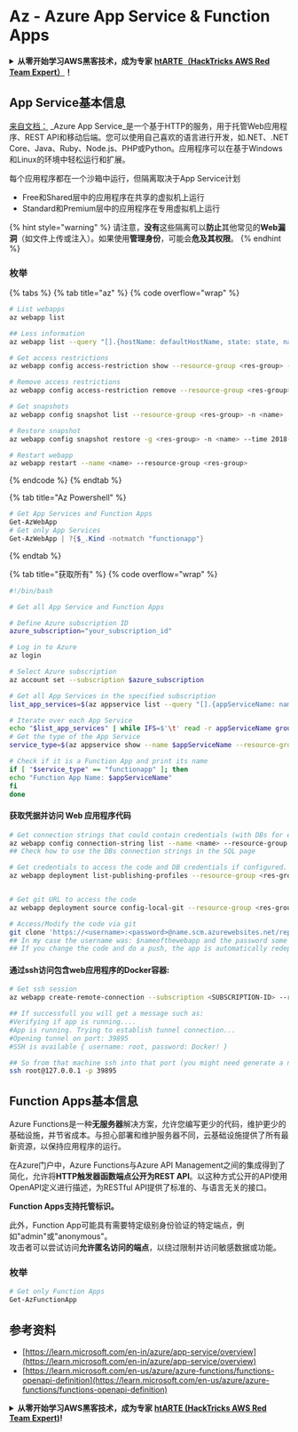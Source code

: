 # Az - Azure App Service & Function Apps

<details>

<summary><strong>从零开始学习AWS黑客技术，成为专家</strong> <a href="https://training.hacktricks.xyz/courses/arte"><strong>htARTE（HackTricks AWS Red Team Expert）</strong></a><strong>！</strong></summary>

支持HackTricks的其他方式：

- 如果您想看到您的**公司在HackTricks中做广告**或**下载PDF格式的HackTricks**，请查看[**订阅计划**](https://github.com/sponsors/carlospolop)!
- 获取[**官方PEASS & HackTricks周边产品**](https://peass.creator-spring.com)
- 探索[**PEASS家族**](https://opensea.io/collection/the-peass-family)，我们的独家[NFTs](https://opensea.io/collection/the-peass-family)收藏品
- **加入** 💬 [**Discord群组**](https://discord.gg/hRep4RUj7f) 或 [**电报群组**](https://t.me/peass) 或 **关注**我们的**Twitter** 🐦 [**@hacktricks_live**](https://twitter.com/hacktricks_live)**。**
- 通过向[**HackTricks**](https://github.com/carlospolop/hacktricks)和[**HackTricks Cloud**](https://github.com/carlospolop/hacktricks-cloud) github仓库提交PR来分享您的黑客技巧。

</details>

## App Service基本信息

[来自文档：](https://learn.microsoft.com/en-us/azure/app-service/overview) _Azure App Service_是一个基于HTTP的服务，用于托管Web应用程序、REST API和移动后端。您可以使用自己喜欢的语言进行开发，如.NET、.NET Core、Java、Ruby、Node.js、PHP或Python。应用程序可以在基于Windows和Linux的环境中轻松运行和扩展。

每个应用程序都在一个沙箱中运行，但隔离取决于App Service计划

- Free和Shared层中的应用程序在共享的虚拟机上运行
- Standard和Premium层中的应用程序在专用虚拟机上运行

{% hint style="warning" %}
请注意，**没有**这些隔离可以**防止**其他常见的**Web漏洞**（如文件上传或注入）。如果使用**管理身份**，可能会**危及其权限**。
{% endhint %}

### 枚举

{% tabs %}
{% tab title="az" %}
{% code overflow="wrap" %}
```bash
# List webapps
az webapp list

## Less information
az webapp list --query "[].{hostName: defaultHostName, state: state, name: name, resourcegroup: resourceGroup}"

# Get access restrictions
az webapp config access-restriction show --resource-group <res-group> -n <name>

# Remove access restrictions
az webapp config access-restriction remove --resource-group <res-group> -n <name> --rule-name <rule-name>

# Get snapshots
az webapp config snapshot list --resource-group <res-group> -n <name>

# Restore snapshot
az webapp config snapshot restore -g <res-group> -n <name> --time 2018-12-11T23:34:16.8388367

# Restart webapp
az webapp restart --name <name> --resource-group <res-group>
```
{% endcode %}
{% endtab %}

{% tab title="Az Powershell" %}
```powershell
# Get App Services and Function Apps
Get-AzWebApp
# Get only App Services
Get-AzWebApp | ?{$_.Kind -notmatch "functionapp"}
```
{% endtab %}

{% tab title="获取所有" %}
{% code overflow="wrap" %}
```bash
#!/bin/bash

# Get all App Service and Function Apps

# Define Azure subscription ID
azure_subscription="your_subscription_id"

# Log in to Azure
az login

# Select Azure subscription
az account set --subscription $azure_subscription

# Get all App Services in the specified subscription
list_app_services=$(az appservice list --query "[].{appServiceName: name, group: resourceGroup}" -o tsv)

# Iterate over each App Service
echo "$list_app_services" | while IFS=$'\t' read -r appServiceName group; do
# Get the type of the App Service
service_type=$(az appservice show --name $appServiceName --resource-group $group --query "kind" -o tsv)

# Check if it is a Function App and print its name
if [ "$service_type" == "functionapp" ]; then
echo "Function App Name: $appServiceName"
fi
done
```
#### 获取凭据并访问 Web 应用程序代码
```bash
# Get connection strings that could contain credentials (with DBs for example)
az webapp config connection-string list --name <name> --resource-group <res-group>
## Check how to use the DBs connection strings in the SQL page

# Get credentials to access the code and DB credentials if configured.
az webapp deployment list-publishing-profiles --resource-group <res-group> -n <name>


# Get git URL to access the code
az webapp deployment source config-local-git --resource-group <res-group> -n <name>

# Access/Modify the code via git
git clone 'https://<username>:<password>@name.scm.azurewebsites.net/repo-name.git'
## In my case the username was: $nameofthewebapp and the password some random chars
## If you change the code and do a push, the app is automatically redeployed
```
#### 通过ssh访问包含web应用程序的Docker容器:
```bash
# Get ssh session
az webapp create-remote-connection --subscription <SUBSCRIPTION-ID> --resource-group <RG-NAME> -n <APP-SERVICE-NAME>

## If successfull you will get a message such as:
#Verifying if app is running....
#App is running. Trying to establish tunnel connection...
#Opening tunnel on port: 39895
#SSH is available { username: root, password: Docker! }

## So from that machine ssh into that port (you might need generate a new ssh session to the jump host)
ssh root@127.0.0.1 -p 39895
```
## Function Apps基本信息

Azure Functions是一种**无服务器**解决方案，允许您编写更少的代码，维护更少的基础设施，并节省成本。与担心部署和维护服务器不同，云基础设施提供了所有最新资源，以保持应用程序的运行。

在Azure门户中，Azure Functions与Azure API Management之间的集成得到了简化，允许将**HTTP触发器函数端点公开为REST API**。以这种方式公开的API使用OpenAPI定义进行描述，为RESTful API提供了标准的、与语言无关的接口。

**Function Apps支持托管标识。**

此外，Function App可能具有需要特定级别身份验证的特定端点，例如"admin"或"anonymous"。\
攻击者可以尝试访问**允许匿名访问的端点**，以绕过限制并访问敏感数据或功能。

### 枚举
```powershell
# Get only Function Apps
Get-AzFunctionApp
```
## 参考资料

* [https://learn.microsoft.com/en-in/azure/app-service/overview](https://learn.microsoft.com/en-in/azure/app-service/overview)
* [https://learn.microsoft.com/en-us/azure/azure-functions/functions-openapi-definition](https://learn.microsoft.com/en-us/azure/azure-functions/functions-openapi-definition)

<details>

<summary><strong>从零开始学习AWS黑客技术，成为专家</strong> <a href="https://training.hacktricks.xyz/courses/arte"><strong>htARTE (HackTricks AWS Red Team Expert)</strong></a><strong>!</strong></summary>

支持HackTricks的其他方式：

* 如果您想在HackTricks中看到您的**公司广告**或**下载PDF格式的HackTricks**，请查看[**订阅计划**](https://github.com/sponsors/carlospolop)!
* 获取[**官方PEASS & HackTricks周边产品**](https://peass.creator-spring.com)
* 探索[**PEASS家族**](https://opensea.io/collection/the-peass-family)，我们的独家[**NFTs**](https://opensea.io/collection/the-peass-family)收藏品
* **加入** 💬 [**Discord群**](https://discord.gg/hRep4RUj7f) 或 [**电报群**](https://t.me/peass) 或在**Twitter**上关注我们 🐦 [**@hacktricks_live**](https://twitter.com/hacktricks_live)**.**
* 通过向[**HackTricks**](https://github.com/carlospolop/hacktricks)和[**HackTricks Cloud**](https://github.com/carlospolop/hacktricks-cloud) github仓库提交PR来分享您的黑客技巧。

</details>

